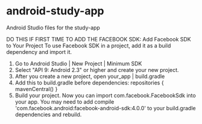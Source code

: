 # android-study-app
Android Studio files for the study-app

DO THIS IF FIRST TIME TO ADD THE FACEBOOK SDK:
Add Facebook SDK to Your Project
To use Facebook SDK in a project, add it as a build dependency and import it.
1. Go to Android Studio | New Project | Minimum SDK
2. Select "API 9: Android 2.3" or higher and create your new project.
3. After you create a new project, open
your_app | build.gradle
4. Add this to build.gradle before dependencies:
repositories { mavenCentral() }
5. Build your project. Now you can import com.facebook.FacebookSdk into your app.
You may need to add compile 'com.facebook.android:facebook-android-sdk:4.0.0' to your build.gradle dependencies and rebuild.
